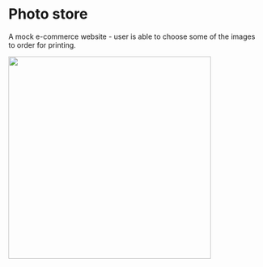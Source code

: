 # Photo store
A mock e-commerce website - user is able to choose some of the images to order for printing.
     
<img src="https://user-images.githubusercontent.com/82247833/205816420-f99ce83a-8024-47a5-9bca-b2177e3c518d.jpeg" width="400px" />

